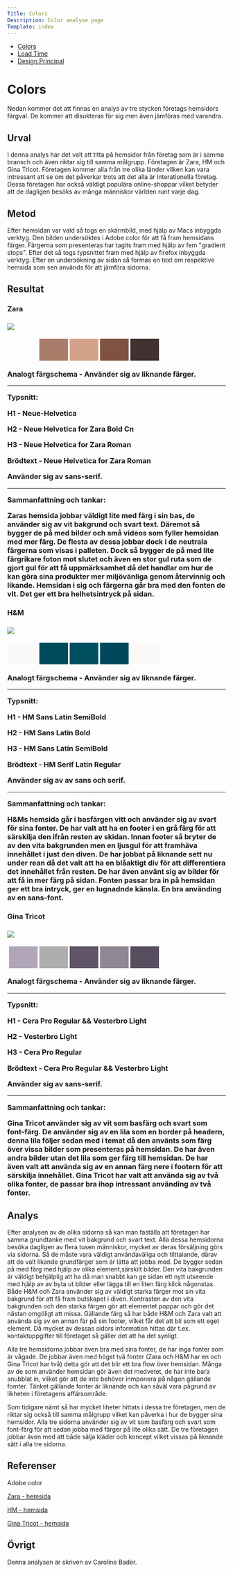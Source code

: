 ```yaml
---
Title: Colors
Description: Color analyse page
Template: index
---
```


<div class="kmom-div list-box content-desktop">
    <ul>
        <li><a href="01_colors" class="report-link active">Colors</a></li>
        <li><a href="02_load" class="report-link">Load Time</a></li>
        <li><a href="03_design_principles" class="report-link">Design Principal</a></li>
    </ul>
</div>

<h1>Colors</h1>

<p>Nedan kommer det att finnas en analys av tre stycken företags hemsidors färgval. De kommer att disukteras för sig men även jämföras med  varandra.
</p>

<h2 class="analysis-h2">Urval</h2>

I denna analys har det valt att titta på hemsidor från företag som är i samma bransch och även riktar sig till samma målgrupp. Företagen är Zara, HM och Gina Tricot. Företagen kommer alla från tre olika länder vilken kan vara intressant att se om det påverkar trots att det alla är interationella företag. Dessa företagen har också väldigt populära online-shoppar vilket betyder att de dagligen besöks av många människor världen runt varje dag. 

<h2 class="analysis-h2">Metod</h2>

<p>Efter hemsidan var vald så togs en skärmbild, med hjälp av Macs inbyggda verktyg. Den bilden undersöktes i Adobe color för att få fram  hemsidans färger. Färgerna som presenteras har tagits fram med hjälp av fem "gradient stops". Efter det så togs typsnittet fram med hjälp av firefox inbyggda verktyg. Efter en undersökning av sidan så formas en text om respektive hemsida som sen används för att jämföra sidorna.
</p>

<h2 class="analysis-h2">Resultat</h2>

<div class="webpage-div">
    <h3 class="analysis-h3">Zara<h3>
    <img src="{{ base_url }}../../../assets/img/zara.png">
    <table style="border-spacing: 4px; border-collapse: separate">
        <tr>
        <td style="height: 50px; width: 50px; background-color: #FEFDFE">
        <td style="height: 50px; width: 50px; background-color: #A87D6A">
        <td style="height: 50px; width: 50px; background-color: #D4A28A">
        <td style="height: 50px; width: 50px; background-color: #805341">
        <td style="height: 50px; width: 50px; background-color: #423131">
        </tr>
    </table>
    <p>Analogt färgschema - Använder sig av liknande färger.</p>
    <hr>
    <p>Typsnitt:</p>
    <p>H1 - Neue-Helvetica</p>
    <p>H2 - Neue Helvetica for Zara Bold Cn</p>
    <p>H3 - Neue Helvetica for Zara Roman</p>
    <p>Brödtext - Neue Helvetica for Zara Roman</p>
    <p>Använder sig av sans-serif.</p>
    <hr>
    <p>Sammanfattning och tankar:</p>
    <p>Zaras hemsida jobbar väldigt lite med färg i sin bas, de använder sig av vit bakgrund och svart text. Däremot så bygger de på med
        bilder och små videos som fyller hemsidan med mer färg. De flesta av dessa jobbar dock i de neutrala färgerna som visas i palleten.
        Dock så bygger de på med lite färgrikare foton mot slutet och även en stor gul ruta som de gjort gul för att få uppmärksamhet då 
        det handlar om hur de kan göra sina produkter mer miljövänliga genom återvinnig och likande. Hemsidan i sig och färgerna går bra med 
        den fonten de vlt. Det ger ett bra helhetsintryck på sidan.
    </p>
</div>

<div class="webpage-div">
    <h3 class="analysis-h3">H&M<h3>
    <img src="{{ base_url }}../../../assets/img/hm.png">
    <table style="border-spacing: 4px; border-collapse: separate">
        <tr>
        <td style="height: 50px; width: 50px; background-color: #FAF9F8">
        <td style="height: 50px; width: 50px; background-color: #004A5D">
        <td style="height: 50px; width: 50px; background-color: #005062">
        <td style="height: 50px; width: 50px; background-color: #00495C">
        <td style="height: 50px; width: 50px; background-color: #FAF9F8">
        </tr>
    </table>
    <p>Analogt färgschema - Använder sig av liknande färger.</p>
    <hr>
    <p>Typsnitt:</p>
    <p>H1 - HM Sans Latin SemiBold</p>
    <p>H2 - HM Sans Latin Bold</p>
    <p>H3 - HM Sans Latin SemiBold</p>
    <p>Brödtext - HM Serif Latin Regular</p>
    <p>Använder sig av av sans och serif.</p>
    <hr>
    <p>Sammanfattning och tankar:</p>
    <p>H&Ms hemsida går i basfärgen vitt och använder sig av svart för sina fonter. De har valt att ha en footer i en grå färg för 
        att särskilja den ifrån resten av skidan. Innan footer så bryter de av den vita bakgrunden men en ljusgul för att framhäva innehållet i just den diven. De har jobbat på liknande sett nu under rean då det valt att ha en blåaktigt div för att differentiera det innehållet från resten. De har även använt sig av bilder för att få in mer färg på sidan. Fonten passar bra in på hemsidan ger ett bra intryck, ger en lugnadnde känsla. En bra använding av en sans-font.
    </p>
</div>

<div class="webpage-div">
    <h3 class="analysis-h3">Gina Tricot<h3>
    <img src="{{ base_url }}../../../assets/img/gc.png">
    <table style="border-spacing: 4px; border-collapse: separate">
        <tr>
        <td style="height: 50px; width: 50px; background-color: #B0A6B8">
        <td style="height: 50px; width: 50px; background-color: #AEAEAE">
        <td style="height: 50px; width: 50px; background-color: #5F5567">
        <td style="height: 50px; width: 50px; background-color: #8F8794">
        <td style="height: 50px; width: 50px; background-color: #584E60">
        </tr>
    </table>
    <p>Analogt färgschema - Använder sig av liknande färger.</p>
    <hr>
    <p>Typsnitt:</p>
    <p>H1 - Cera Pro Regular && Vesterbro Light</p>
    <p>H2 - Vesterbro Light</p>
    <p>H3 - Cera Pro Regular</p>
    <p>Brödtext - Cera Pro Regular && Vesterbro Light</p>
    <p>Använder sig av sans-serif.</p>
    <hr>
    <p>Sammanfattning och tankar:</p>
    <p> Gina Tricot använder sig av vit som basfärg och svart som font-färg. De använder sig av en lila som en border på headern, 
        denna lila följer sedan med i temat då den använts som färg över vissa bilder som presenteras på hemsidan. De har även andra bilder utan det lila som ger färg till hemsidan. De har även valt att använda sig av en annan färg nere i footern för att särskilja innehållet. Gina Tricot har valt att använda sig av två olika fonter, de passar bra ihop intressant använding av två fonter.  
    </p>
</div>


<h2 class="analysis-h2">Analys</h2>

<p>Efter analysen av de olika sidorna så kan man faställa att företagen har samma grundtanke med vit bakgrund och svart text. Alla dessa    hemsidorna besöka dagligen av flera tusen människor, mycket av deras försäljning görs via sidorna. Så de måste vara väldigt användaväliga och tilttalande, därav att de valt likande grundfärger som är lätta att jobba med. De bygger sedan på med färg med hjälp av olika element,särskilt bilder. Den vita bakgrunden är väldigt behjälplig att ha då man snabbt kan ge sidan ett nytt utseende med hjälp av av byta ut bilder eller lägga till en liten färg klick någonstas. Både H&M och Zara använder sig av väldigt starka färger mot sin vita bakgrund för att få fram butskapet i diven. Kontrasten av den vita bakgrunden och den starka färgen gör att elementet poppar och gör det nästan omgöligt att missa. Gällande färg så har både H&M och Zara valt att använda sig av en annan fär på sin footer, vilket får det att bli som ett eget element. Då mycket av dessas sidors information hittas där t.ex. kontaktuppgifter till företaget så gäller det att ha det synligt. 
</p>
<p>
Alla tre hemsidorna jobbar även bra med sina fonter, de har inga fonter som är vågade. De jobbar även med högst två fonter (Zara och H&M har en och Gina Tricot har två) detta gör att det blir ett bra flow över hemsidan. Många av de som använder hemsidan gör även det medvetet, de har inte bara snubblat in, vilket gör att de inte behöver inmponera på någon gällande fomter. Tänket gällande fonter är liknande och kan såväl vara pågrund av likheten i företagens affärsområde.
</p>
<p>
Som tidigare nämt så har mycket liheter hittats i dessa tre företagen, men de riktar sig också till samma målgrupp vilket kan påverka i hur de bygger sina hemsidor. Alla tre sidorna använder sig av vit som basfärg och svart som font-färg för att sedan jobba med färger på lite olika sätt. De tre företagen jobbar även med att både sälja kläder och koncept vilket vissas på liknande sätt i alla tre sidorna. 
</p>

<h2 class="analysis-h2">Referenser</h2>

<p>Adobe color</p>
<p class="analysis-link"><a href="https://www.zara.com/es/">Zara - hemsida</a></p>
<p class="analysis-link"><a href="https://www2.hm.com/es_es/index.html">HM - hemsida</a></p>
<p class="analysis-link"><a href="https://www.ginatricot.com/eu">Gina Tricot -  hemsida</a></p>

<h2 class="analysis-h2">Övrigt</h2>

<p>Denna analysen är skriven av Caroline Bader.</p>